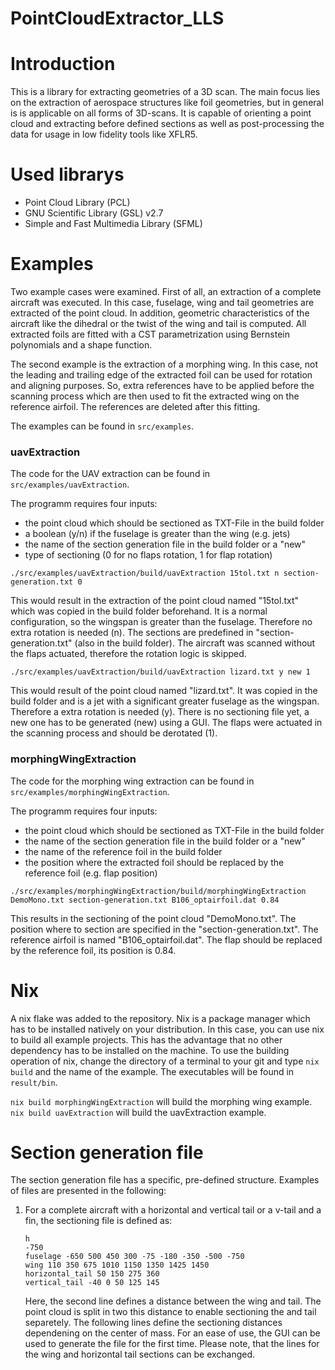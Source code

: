 # PointCloudExtractor_LLS

# Introduction
This is a library for extracting geometries of a 3D scan. The main focus lies on the extraction of aerospace structures like foil geometries, but in general is is applicable on all forms of 3D-scans. It is capable of orienting a point cloud and extracting before defined sections as well as post-processing the data for usage in low fidelity tools like XFLR5.

# Used librarys

- Point Cloud Library (PCL)
- GNU Scientific Library (GSL) v2.7
- Simple and Fast Multimedia Library (SFML)

# Examples
Two example cases were examined. First of all, an extraction of a complete aircraft was executed. In this case, fuselage, wing and tail geometries are extracted of the point cloud. In addition, geometric characteristics of the aircraft like the dihedral or the twist of the wing and tail is computed. All extracted foils are fitted with a CST parametrization using Bernstein polynomials and a shape function.

The second example is the extraction of a morphing wing. In this case, not the leading and trailing edge of the extracted foil can be used for rotation and aligning purposes. So, extra references have to be applied before the scanning process which are then used to fit the extracted wing on the reference airfoil. The references are deleted after this fitting.

The examples can be found in `src/examples`.

### uavExtraction

The code for the UAV extraction can be found in `src/examples/uavExtraction`.

The programm requires four inputs:
- the point cloud which should be sectioned as TXT-File in the build folder
- a boolean (y/n) if the fuselage is greater than the wing (e.g. jets)
- the name of the section generation file in the build folder or a "new"
- type of sectioning (0 for no flaps rotation, 1 for flap rotation)

`./src/examples/uavExtraction/build/uavExtraction 15tol.txt n section-generation.txt 0`

This would result in the extraction of the point cloud named "15tol.txt" which was copied in the build folder beforehand. It is a normal configuration, so the wingspan is greater than the fuselage. Therefore no extra rotation is needed (n). The sections are predefined in "section-generation.txt" (also in the build folder). The aircraft was scanned without the flaps actuated, therefore the rotation logic is skipped.

`./src/examples/uavExtraction/build/uavExtraction lizard.txt y new 1`

This would result of the point cloud named "lizard.txt". It was copied in the build folder and is a jet with a significant greater fuselage as the wingspan. Therefore a extra rotation is needed (y). There is no sectioning file yet, a new one has to be generated (new) using a GUI. The flaps were actuated in the scanning process and should be derotated (1).

### morphingWingExtraction

The code for the morphing wing extraction can be found in `src/examples/morphingWingExtraction`.

The programm requires four inputs:
- the point cloud which should be sectioned as TXT-File in the build folder
- the name of the section generation file in the build folder or a "new"
- the name of the reference foil in the build folder
- the position where the extracted foil should be replaced by the reference foil (e.g. flap position)

`./src/examples/morphingWingExtraction/build/morphingWingExtraction DemoMono.txt section-generation.txt B106_optairfoil.dat 0.84`

This results in the sectioning of the point cloud "DemoMono.txt". The position where to section are specified in the "section-generation.txt". The reference airfoil is named "B106_optairfoil.dat". The flap should be replaced by the reference foil, its position is 0.84.

# Nix
A nix flake was added to the repository. Nix is a package manager which has to be installed natively on your distribution. In this case, you can use nix to build all example projects. This has the advantage that no other dependency has to be installed on the machine.
To use the building operation of nix, change the directory of a terminal to your git and type `nix build` and the name of the example. The executables will be found in `result/bin`.

`nix build morphingWingExtraction` will build the morphing wing example.
`nix build uavExtraction` will build the uavExtraction example.

# Section generation file
The section generation file has a specific, pre-defined structure.  Examples of files are presented in the following:
1. For a complete aircraft with a horizontal and vertical tail or a v-tail and a fin, the sectioning file is defined as:
    ```
    h
    -750
    fuselage -650 500 450 300 -75 -180 -350 -500 -750
    wing 110 350 675 1010 1150 1350 1425 1450
    horizontal_tail 50 150 275 360
    vertical_tail -40 0 50 125 145
    ```
    
    Here, the second line defines a distance between the wing and tail. The point cloud is split in two this distance to enable        sectioning the and tail separetely. The following lines define the sectioning distances dependening on the center of mass. For an ease of use, the GUI can be used to generate the file for the first time. Please note, that the lines for the wing and horizontal tail sections can be exchanged.

